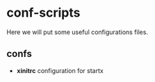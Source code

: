 conf-scripts
===========

Here we will put some useful configurations files.

confs
------
* **xinitrc** configuration for startx
